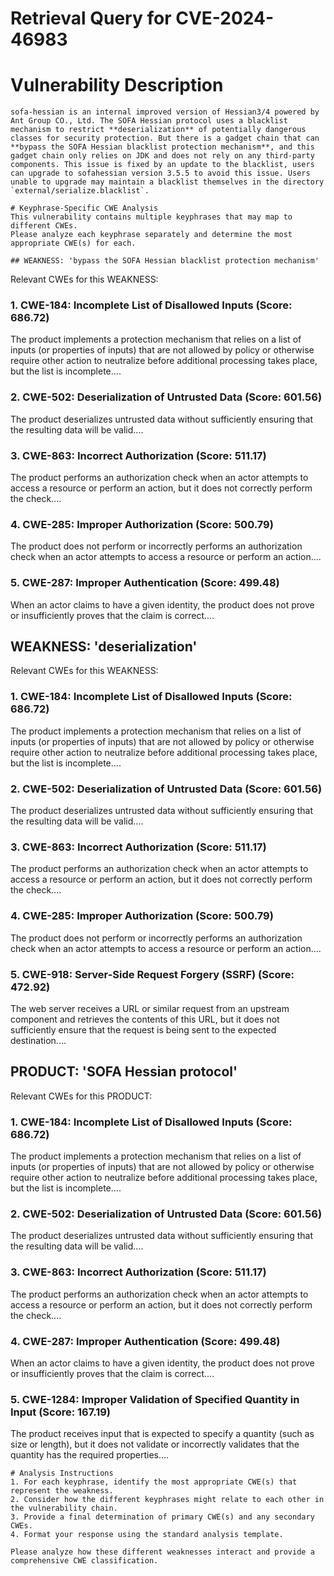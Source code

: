 # Retrieval Query for CVE-2024-46983

# Vulnerability Description

    sofa-hessian is an internal improved version of Hessian3/4 powered by Ant Group CO., Ltd. The SOFA Hessian protocol uses a blacklist mechanism to restrict **deserialization** of potentially dangerous classes for security protection. But there is a gadget chain that can **bypass the SOFA Hessian blacklist protection mechanism**, and this gadget chain only relies on JDK and does not rely on any third-party components. This issue is fixed by an update to the blacklist, users can upgrade to sofahessian version 3.5.5 to avoid this issue. Users unable to upgrade may maintain a blacklist themselves in the directory `external/serialize.blacklist`.

    # Keyphrase-Specific CWE Analysis
    This vulnerability contains multiple keyphrases that may map to different CWEs. 
    Please analyze each keyphrase separately and determine the most appropriate CWE(s) for each.

    ## WEAKNESS: 'bypass the SOFA Hessian blacklist protection mechanism'

Relevant CWEs for this WEAKNESS:

### 1. CWE-184: Incomplete List of Disallowed Inputs (Score: 686.72)

The product implements a protection mechanism that relies on a list of inputs (or properties of inputs) that are not allowed by policy or otherwise require other action to neutralize before additional processing takes place, but the list is incomplete....

### 2. CWE-502: Deserialization of Untrusted Data (Score: 601.56)

The product deserializes untrusted data without sufficiently ensuring that the resulting data will be valid....

### 3. CWE-863: Incorrect Authorization (Score: 511.17)

The product performs an authorization check when an actor attempts to access a resource or perform an action, but it does not correctly perform the check....

### 4. CWE-285: Improper Authorization (Score: 500.79)

The product does not perform or incorrectly performs an authorization check when an actor attempts to access a resource or perform an action....

### 5. CWE-287: Improper Authentication (Score: 499.48)

When an actor claims to have a given identity, the product does not prove or insufficiently proves that the claim is correct....

## WEAKNESS: 'deserialization'

Relevant CWEs for this WEAKNESS:

### 1. CWE-184: Incomplete List of Disallowed Inputs (Score: 686.72)

The product implements a protection mechanism that relies on a list of inputs (or properties of inputs) that are not allowed by policy or otherwise require other action to neutralize before additional processing takes place, but the list is incomplete....

### 2. CWE-502: Deserialization of Untrusted Data (Score: 601.56)

The product deserializes untrusted data without sufficiently ensuring that the resulting data will be valid....

### 3. CWE-863: Incorrect Authorization (Score: 511.17)

The product performs an authorization check when an actor attempts to access a resource or perform an action, but it does not correctly perform the check....

### 4. CWE-285: Improper Authorization (Score: 500.79)

The product does not perform or incorrectly performs an authorization check when an actor attempts to access a resource or perform an action....

### 5. CWE-918: Server-Side Request Forgery (SSRF) (Score: 472.92)

The web server receives a URL or similar request from an upstream component and retrieves the contents of this URL, but it does not sufficiently ensure that the request is being sent to the expected destination....

## PRODUCT: 'SOFA Hessian protocol'

Relevant CWEs for this PRODUCT:

### 1. CWE-184: Incomplete List of Disallowed Inputs (Score: 686.72)

The product implements a protection mechanism that relies on a list of inputs (or properties of inputs) that are not allowed by policy or otherwise require other action to neutralize before additional processing takes place, but the list is incomplete....

### 2. CWE-502: Deserialization of Untrusted Data (Score: 601.56)

The product deserializes untrusted data without sufficiently ensuring that the resulting data will be valid....

### 3. CWE-863: Incorrect Authorization (Score: 511.17)

The product performs an authorization check when an actor attempts to access a resource or perform an action, but it does not correctly perform the check....

### 4. CWE-287: Improper Authentication (Score: 499.48)

When an actor claims to have a given identity, the product does not prove or insufficiently proves that the claim is correct....

### 5. CWE-1284: Improper Validation of Specified Quantity in Input (Score: 167.19)

The product receives input that is expected to specify a quantity (such as size or length), but it does not validate or incorrectly validates that the quantity has the required properties....


    # Analysis Instructions
    1. For each keyphrase, identify the most appropriate CWE(s) that represent the weakness.
    2. Consider how the different keyphrases might relate to each other in the vulnerability chain.
    3. Provide a final determination of primary CWE(s) and any secondary CWEs.
    4. Format your response using the standard analysis template.

    Please analyze how these different weaknesses interact and provide a comprehensive CWE classification.
    